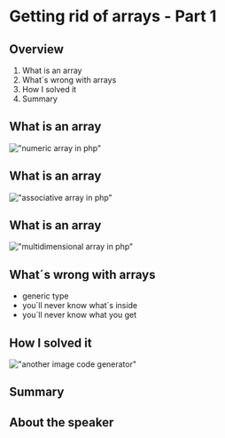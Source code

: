 Getting rid of arrays - Part 1
===

Overview
---

1. What is an array
2. What&acute;s wrong with arrays
3. How I solved it
4. Summary


What is an array
---

!["numeric array in php"](img/list_object/numeric_array.png)


What is an array
---

!["associative array in php"](img/list_object/associative_array.png)


What is an array
---

!["multidimensional array in php"](img/list_object/multidimensional_array.png)

What&acute;s wrong with arrays
---

* generic type
* you&acute;ll never know what&acute;s inside
* you&acute;ll never know what you get

How I solved it
---

!["another image code generator"](img/list_object/ray-so-export.png)

Summary
---

About the speaker
---
